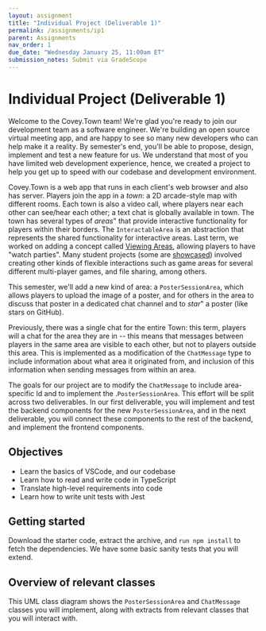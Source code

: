 ```yaml
---
layout: assignment
title: "Individual Project (Deliverable 1)"
permalink: /assignments/ip1
parent: Assignments
nav_order: 1
due_date: "Wednesday January 25, 11:00am ET"
submission_notes: Submit via GradeScope
---
```


# Individual Project (Deliverable 1)

Welcome to the Covey.Town team! 
We're glad you're ready to join our development team as a software engineer. 
We're building an open source virtual meeting app, and are happy to see so many new developers who can help make it a reality. 
By semester's end, you'll be able to propose, design, implement and test a new feature for us.
We understand that most of you have limited web development experience, hence, we created a project to help you get up to speed with our codebase and development environment.

Covey.Town is a web app that runs in each client's web browser and also has server. 
Players join the app in a *town*: a 2D arcade-style map with different rooms.
Each town is also a video call, where players near each other can see/hear each other; a text chat is  globally available in town. 
The town has several types of *areas*" that provide interactive functionality for players within their borders. 
The `InteractableArea` is an abstraction that represents the shared functionality for interactive areas. 
Last term, we worked on adding a concept called [Viewing Areas](https://neu-se.github.io/CS4530-Fall-2022/assignments/ip2), allowing players to have "watch parties".
Many student projects (some are [showcased](https://neu-se.github.io/CS4530-Fall-2022/assignments/project-showcase)) involved creating other kinds of flexible interactions such as game areas for several different multi-player games, and file sharing, among others.

This semester, we'll add a new kind of area: a `PosterSessionArea`, which allows players to upload the image of a poster, and for others in the area to discuss that poster in a dedicated chat channel and to *star*" a poster (like stars on GitHub).

Previously, there was a single chat for the entire Town: this term, players will a chat for the area they are in -- this means that messages between players in the same area are visible to each other, but not to players outside this area. 
This is implemented as a modification of the `ChatMessage` type to include information about what area it originated from, and inclusion of this information when sending messages from within an area.

The goals for our project are to modify the `ChatMessage` to include area-specific Id and to implement the .`PosterSessionArea`.  This effort will be split across two deliverables. 
In our first deliverable, you will implement and test the backend components for the new `PosterSessionArea`, and in the next deliverable, you will connect these components to the rest of the backend, and implement the frontend components. 

## Objectives

* Learn the basics of VSCode, and our codebase
* Learn how to read and write code in TypeScript
* Translate high-level requirements into code
* Learn how to write unit tests with Jest

## Getting started 

Download the starter code, extract the archive, and `run npm install` to fetch the dependencies. 
We have some basic sanity tests that you will extend.

## Overview of relevant classes

This UML class diagram shows the `PosterSessionArea` and `ChatMessage` classes you will implement, along with  extracts from relevant classes that you will interact with. 
<script src="{{site.baseurl}}/assets/js/mermaid.min.js" />
<div class="mermaid">
 %%{init: { 'theme':'forest', } }%%
classDiagram
   class InteractableArea {
       +string id
       ~Player[] _occupants
       +string[] occupantsByID
       +boolean isActive
       +BoundingBox boundingBox
       +add(player: Player)
       +remove(player: Player)
       +addPlayersWithinBounds(allPlayers: Player[])
       +toModel()
       +contains(location: PlayerLocation)
       +overlaps(otherInteractable: Interactable)
       #_emitAreaChanged()
   }

   class ViewingArea {
       +string video
       +number progress
       +boolean isPlaying
       +updateModel(updatedModel:ViewingAreaModel)
       +fromMapObject(mapObject, townEmitter)
   }

   class ConversationArea {
       +string? topic
       +fromMapObject(mapObject, townEmitter)
   }
   class BoundingBox {
       +number x
       +number y
       +number width
       +number height
   }
   class Player {
       +PlayerLocation location
       +string id
       +string username
   }
   class PlayerLocation {
       +number x
       +number y
       +Direction rotation
       +boolean moving
       +string? interactableID
   }
   class Town {
       +string townID
       +string friendlyName
       +InteractableArea[] interactables
       +Player[] players
       +void initializeMap(mapFile: string)
   }
   class TownEmitter {
       +void emit(eventName: ServerToClientEvents, eventData)
   }
   class ServerToClientEvents {
       +void playerMoved(movedPlayer: Player)
       +void interactableUpdate(updatedInteractable: Interactable)
   }
   ViewingArea ..|> InteractableArea
   ConversationArea ..|> InteractableArea
   InteractableArea o-- BoundingBox
   InteractableArea o-- Player
   InteractableArea o-- TownEmitter
   Player o-- PlayerLocation
   Town o-- Player
   Town o-- InteractableArea
   Town o-- TownEmitter
   TownEmitter -- ServerToClientEvents
</div>

## Grading

You will be scored out of 100 points, 90 of which are automatically awarded by the grading script, the remaining 10 are manually awarded.

Your code will be evaluated for linter errors and warnings. Submissions that have *any* linter errors will automatically receive a grade of 0. **Do not wait to run the linter until the last minute**. To check for linter errors, run the command `npm run lint` from the terminal. The handout contains the eslint configuration used by our grading script.

Your code will be automatically evaluated for functional correctness by a test suite that expands on the core tests that are distributed in the handout. 

Your tests will be automatically evaluated for functional correctness by a process that will inject bugs into our reference solution: to receive full marks your tests must detect a minimum number of injected bugs. 

You will __not__ receive detailed feedback on which injected bugs you do or do not find, and you will __not__ receive detailed feedback on which tests you do or do not pass.

The autograding script will impose a strict rate limit of 5 submissions per 24 hours.
Submissions that fail to grade will not count against the quota.
This limit exists to encourage you to start early on this assignment: from experience this assignment should take between 3-15 hours.

If you start early, you will be able to take full advantage of the resources that we provide to help you succeed: office hours, Piazza and a greater total number of submission attempts.

Your code will be manually evaluated for conformance to our course [style guide]({{ site.baseurl }}{% link style.md %}) (10 points):
* Names (e.g. local variables, methods, etc.) follow our naming conventions
* No unused variables
* Public properties and methods (other than getters, setters, and constructors) are documented with JSDoc-style comments
* No duplicated code that could have been refactored into a shared method.

We will deduct two points for each violation.

## Implementation Tasks

This deliverable has four parts.  Complete the work one part at a time, in order.

### Task 1: Extend chat messages (S points total)

The `ChatMessage` type represents the information passed along with the message contents when a `Player` sends a message.
To enable area-specific chats, we are adding the identifier of the `InteractableArea` as an `interactableId` field to the `ChatMessage` (or `undefined` if the `Player` is not in an `InteractableArea`). 
The server should forward messages only if the `interactableId` of the message is the same as that of player's location. 

To demonstrate your understanding, add tests to `Town.test.ts`. As an example, we’ve included the test `'Forwards chat messages to players with the same ID as the message ID'`. 

Grading:
* modify server to send messagebs to clients with the same `interactableId` as the player/message.
* message-passing test in `Town` should run, once the new field is added (XS points)
* add tests to `InteractableArea` (M points)

### Task 2: Add the PosterSessionArea (L points total)

The `PosterSessionArea` specializes `InteractableArea` to store three properties: poster (a string with the contents of the poster file to be viewed or undefined if none is set), stars (the number of stars that other players have given this poster, starting at 0), and title (a string with the title of the poster or undefined if no poster is set).

Like the other areas, the `PosterSessionArea` specializes the behavior of `remove`, in this case setting the poster image and title properties to `undefined`, stars to 0, and emitting this update to the players in the town when the last player leaves the `PosterSessionArea`.

The `PosterSessionArea`, like the `ViewingArea`, adds a new method, `updateModel`, used in the next deliverable to update the state while clients are interacting with the poster (e.g., starring it).
{::options parse_block_html="true" /}
<details><summary markdown="span">View the specification for these methods</summary>
{% highlight typescript %}

/**
 * Removes a player from this poster session area.
 * When the last player leaves, this method clears the poster 
 * and its title, resets stars, and emits to all players in the Town.
 * @param player to be removed
 */
public remove(player: Player): void;

/**
 * Updates the state of this instance, setting the poster, title, 
 * and stars properties
 * @param posterSessionArea updated model 
 */
public updateModel({ poster, title, stars}: PosterSessionAreaModel);

/**
 * Convert this instance to a simple PosterSessionAreaModel suitable 
 * for transporting over a socket to a client (i.e., serializable).
 */
public toModel(): PosterSessionAreaModel;

/**
 * Creates a new PosterSessionArea object in the town map.
 * @param mapObject a ITiledMapObject that is the rectangle in which this viewing 
 * area exists
 * @param townEmitter An emitter used to broadcast updates to players in the town
 */
public static fromMapObject(obj: ITiledMapObject, emitter: TownEmitter): PosterSessionArea;

{% endhighlight %}
</details>

Grading:
* add the correct fields/getters/setters to the class: L points
* implement `remove`: M points
* implement `updateModel`: XS points
* implement `toModel`: XS points
* implement `fromMapObject`: XS points
* test `updateModel`: XS points
* test `toModel`: XS points
* test `fromMapObject`: XS points
* test `remove`: XS points

### Task 3: Add a REST API (M points)

We now turn to the public-facing web service APIs that the client can directly invoke.

These methods are located in two files:
* `src/town/Town.ts` (`socket.on('interactableUpdate')` handler and `addPosterSessionArea`)
* `src/town/TownsController.ts` (`createPosterSessionArea`, `incrementPosterAreaStars`, `getPosterAreaImageContents`)
The `socket.on` handler is automatically invoked by the socket-io library when an event is received from a remote client. 
The `createPosterSessionArea` function is automatically invoked by the tsoa REST middleware when a REST request is made by a remote client. 

To run the tests for this part, run the command `npm test TestName`, where `TestName` is either `Town.test` or `TownsController`.

<details><summary markdown="span">View the specification for these methods</summary>
{% highlight typescript %}
// src/town/Town.ts

/**
   * Creates a new poster session area in this town if there is not currently an 
   * active one with the same Id. The poster session area Id must match the name 
   * of a poster session area that exists in this town's map, and the poster 
   * session area must not already have a poster image set.
   *
   * If successful creating the poster session area, this method:
   *   - Adds any players who are in the region defined by the poster 
   * session area to it
   *   - Notifies players in the town that the area has been updated 
   * by emitting an interactableUpdate event
   *
   * @param area Information describing the poster session area to create.
   *
   * @returns True if the area was created or false if there is no known poster 
   * session area with that Id or if there is already an active area with that 
   * Id or if there is no poster image and title specified
   */
  public addPosterSessionArea(area: PosterSessionAreaModel): boolean

// src/town/TownsController.ts
  /**
   * Creates a poster session area in a given town
   *
   * @param townID ID of the town in which to create the new poster area
   * @param sessionToken session token of the player making the request, must
   *        match the session token returned when the player joined the town
   * @param requestBody The new poster session area to create
   *
   * @throws InvalidParametersError if the session token is not valid, or if 
   * the poster session area could not be created
   */
  @Post('{townID}/posterSessionArea')
  @Response<InvalidParametersError>(400, 'Invalid values specified')
  public async createPosterSessionArea(
    @Path() townID: string,
    @Header('X-Session-Token') sessionToken: string,
    @Body() requestBody: PosterSessionArea,
  ): Promise<void>

/**
   * Gets the image contents of a given poster session area in a given town
   *
   * @param townID ID of the town in which to get the poster session area image 
   * contents
   * @param posterSessionId interactable ID of the poster session
   * @param sessionToken session token of the player making the request, must
   *        match the session token returned when the player joined the town
   *
   * @throws InvalidParametersError if the session token is not valid, or if 
   * the poster session specified does not exist
   */
   @Patch('{townID}/{posterSessionId}')
   @Response<InvalidParametersError>(400, 'Invalid values specified')
   public async getPosterAreaImageContents(
     @Path() townID: string,
     @Path() posterSessionId: string,
     @Header('X-Session-Token') sessionToken: string,
   ): Promise<string | undefined>

/**
   * Increment the stars of a given poster session area in a given town, as long as 
   * there is a poster image
   *
   * @param townID ID of the town in which to get the poster session area image 
   * contents
   * @param posterSessionId interactable ID of the poster session
   * @param sessionToken session token of the player making the request, must
   *        match the session token returned when the player joined the town
   *
   * @throws InvalidParametersError if the session token is not valid, or if the
   * poster session specified does not exist, or if the poster session specified 
   * does not have an image 
   */
    @Patch('{townID}/{posterSessionId}')
    @Response<InvalidParametersError>(400, 'Invalid values specified')
    public async incrementPosterAreaStars(
      @Path() townID: string,
      @Path() posterSessionId: string,
      @Header('X-Session-Token') sessionToken: string,
    ): Promise<void>

// src/town/Town.ts
// Set up a listener to process updates to interactables.
// Currently only knows how to process updates for ViewingAreas 
// and PosterSessionAreas, and ignores any other updates for any 
// other kind of interactable. 
// For ViewingAreas and PosterSessionAreas: Uses the 'newPlayer' 
// object's 'townEmitter' to forward the interactableUpdate to the 
// other players in the town. Also dispatches an updateModel call 
// to the viewingArea or posterSessionArea that corresponds to the 
// interactable being updated. Does not throw an error if the 
// specified viewing area or poster session area does not exist.
  socket.on('interactableUpdate', (update: Interactable) => {});

{% endhighlight %}

</details>

Grading for implementation tasks:
* `socket.on(`interactableArea')`: XS points
* `addPosterSessionArea`: S points
* `createPosterSessionArea`: S points
* `getPosterAreaImageContents`: S points
* `incrementPosterAreaStars`: S points
  
Grading for testing tasks:
* `createPosterSessionArea`: S points
* `getPosterAreaImageContents`: S points
* `incrementPosterAreaStars`: S points


### Task 3: Add method createInteractablesFromMap (S points total)

Your last task is to implement a function to validate the `InteractableArea`s defined in the town's map file and populate the `Town` with instances of `ViewingArea`, `ConversationArea`, and `PosterSessionArea` to represent those areas. Implement this function in the method `initializeFromMap` in `src/town/Town.ts`. 

We provided you with a test case for some of the basic functionality of this function. Add tests in the same `describe` block as the existing one in `src/town/Town.test.ts`. To run these tests, type `npx jest --watch Town.test`.

The function takes a `ITiledMap` object; you can learn more about the structure from reviewing the type definition, from the [Tiled JSON Map Format Specification](https://doc.mapeditor.org/en/stable/reference/json-map-format/), and from the example provided in the test case for `initializeFromMap`. The specific *layer* of the map that you are looking for will be of the type `ITiledMapObjectLayer`. The object layer will list all of the objects. The `type` property of each object in that layer identifies it as a `ViewingArea`, `ConversationArea`, or other - you can ignore any others.

The grading script will run two integration tests as part of grading this task. The integration tests check every method that you were required to complete. These two tests are clearly identified as integration tests in the grading output. 
Do *not* try to replicate these integration tests in your tests for `initializeFromMap`. We will *only* grade your tests for `initializeFromMap` on their ability to find defects in our implementation of `initializeFromMap`, and *not* in any other functions.

Grading:
* correct implementation (M points)
* tests (M points)

## Submission Instructions

Submit your assignment in GradeScope. The easiest way to get into GradeScope the first time is to first
[sign into Canvas](https://northeastern.instructure.com/courses/133054) and then click the link on our course for "GradeScope". 
You should then also have the option to create an account on GradeScope (if you don't already have one) so that you can log in to GradeScope directly.
Please contact the instructors immediately if you have difficulty accessing the course on GradeScope.

To submit your assignment: upload *only* the files:
* `src/town/InteractableArea.ts` 
* `src/town/InteractableArea.test.ts` 
* `src/town/ConversationArea.ts` 
* `src/town/ConversationArea.test.ts` 
* `src/town/ViewingArea.ts` 
* `src/town/ViewingArea.test.ts` 
* `src/town/PosterSessionArea.ts` 
* `src/town/PosterSessionArea.test.ts` 
* `src/town/Town.test.ts` 
* `src/town/Town.ts` 
* `src/town/TownsController.test.ts` 
* `src/town/TownsController.ts` 

The grading script accepts any subset of these files. 
GradeScope will *not* include code style points, it will show 0 for this until graded manually. Grading can take time if the machine is busy. 
GradeScope can provide feedback on at most 5 submissions per-24-hours per-student. Test on your local machine; do *not* rely on GradeScope for providing grading feedback.
